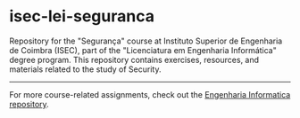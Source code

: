 # isec-lei-seguranca
Repository for the "Segurança" course at Instituto Superior de Engenharia de Coimbra (ISEC), part of the "Licenciatura em Engenharia Informática" degree program. This repository contains exercises, resources, and materials related to the study of Security.

-----

 For more course-related assignments, check out the [Engenharia Informatica repository](https://github.com/danielmribeiro/engenharia-informatica).
